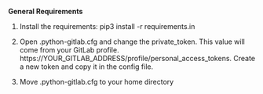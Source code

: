 **General Requirements**
1. Install the requirements: pip3 install -r requirements.in

2. Open .python-gitlab.cfg and change the private_token.
This value will come from your GitLab profile. https://YOUR_GITLAB_ADDRESS/profile/personal_access_tokens. Create a new token and copy it in the config file.

3. Move .python-gitlab.cfg to your home directory